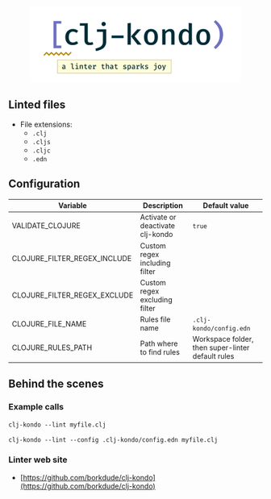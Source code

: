 <!-- markdownlint-disable MD033 MD041 -->
<!-- Generated by .automation/build.py, please do not update manually -->

<div align="center">
  <a href="https://github.com/borkdude/clj-kondo" target="blank" title="Visit linter Web Site">
    <img src="https://github.com/borkdude/clj-kondo/raw/master/logo/logo-300dpi.png" alt="clj-kondo" height="150px">
  </a>
</div>

## Linted files

- File extensions:
  - `.clj`
  - `.cljs`
  - `.cljc`
  - `.edn`

## Configuration

| Variable | Description | Default value |
| ----------------- | -------------- | -------------- |
| VALIDATE_CLOJURE | Activate or deactivate clj-kondo | `true` |
| CLOJURE_FILTER_REGEX_INCLUDE | Custom regex including filter |  |
| CLOJURE_FILTER_REGEX_EXCLUDE | Custom regex excluding filter |  |
| CLOJURE_FILE_NAME | Rules file name | `.clj-kondo/config.edn` |
| CLOJURE_RULES_PATH | Path where to find rules | Workspace folder, then super-linter default rules |

## Behind the scenes

### Example calls

```shell
clj-kondo --lint myfile.clj
```

```shell
clj-kondo --lint --config .clj-kondo/config.edn myfile.clj
```

### Linter web site
- [https://github.com/borkdude/clj-kondo](https://github.com/borkdude/clj-kondo)

